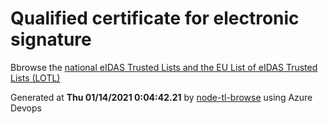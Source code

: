 # Qualified certificate for electronic signature 
 Bbrowse the [national eIDAS Trusted Lists and the EU List of eIDAS Trusted Lists (LOTL)](https://webgate.ec.europa.eu/tl-browser/#/) 
 
 
Generated at **Thu 01/14/2021  0:04:42.21** by [node-tl-browse](https://github.com/ymedlop/node-tl-browser) using Azure Devops 
